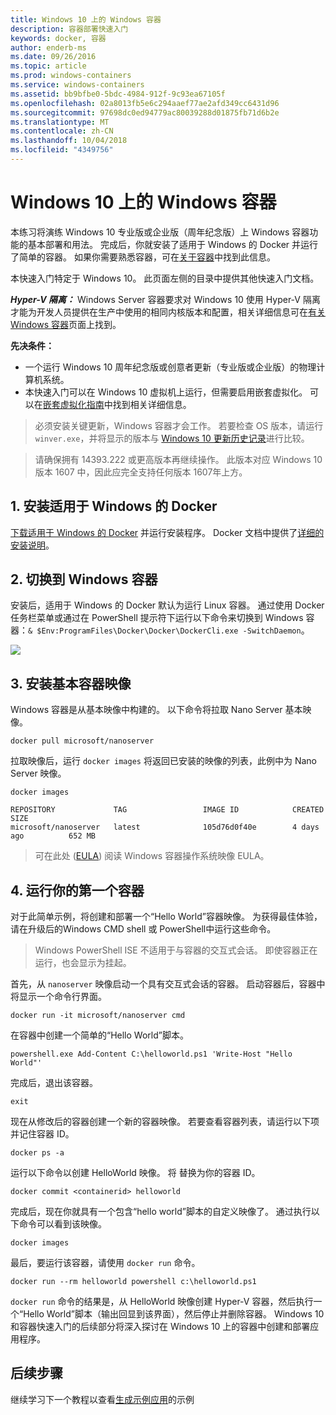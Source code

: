 ```yaml
---
title: Windows 10 上的 Windows 容器
description: 容器部署快速入门
keywords: docker, 容器
author: enderb-ms
ms.date: 09/26/2016
ms.topic: article
ms.prod: windows-containers
ms.service: windows-containers
ms.assetid: bb9bfbe0-5bdc-4984-912f-9c93ea67105f
ms.openlocfilehash: 02a8013fb5e6c294aaef77ae2afd349cc6431d96
ms.sourcegitcommit: 97698dc0ed94779ac80039288d01875fb71d6b2e
ms.translationtype: MT
ms.contentlocale: zh-CN
ms.lasthandoff: 10/04/2018
ms.locfileid: "4349756"
---
```

# <a name="windows-containers-on-windows-10"></a>Windows 10 上的 Windows 容器

本练习将演练 Windows 10 专业版或企业版（周年纪念版）上 Windows 容器功能的基本部署和用法。 完成后，你就安装了适用于 Windows 的 Docker 并运行了简单的容器。 如果你需要熟悉容器，可在[关于容器](../about/index.md)中找到此信息。

本快速入门特定于 Windows 10。 此页面左侧的目录中提供其他快速入门文档。

***Hyper-V 隔离：*** Windows Server 容器要求对 Windows 10 使用 Hyper-V 隔离才能为开发人员提供在生产中使用的相同内核版本和配置，相关详细信息可在[有关 Windows 容器](../about/index.md)页面上找到。

**先决条件：**

- 一个运行 Windows 10 周年纪念版或创意者更新（专业版或企业版）的物理计算机系统。   
- 本快速入门可以在 Windows 10 虚拟机上运行，但需要启用嵌套虚拟化。 可以在[嵌套虚拟化指南](https://msdn.microsoft.com/en-us/virtualization/hyperv_on_windows/user_guide/nesting)中找到相关详细信息。

> 必须安装关键更新，Windows 容器才会工作。
> 若要检查 OS 版本，请运行 `winver.exe`，并将显示的版本与 [Windows 10 更新历史记录](https://support.microsoft.com/en-us/help/12387/windows-10-update-history)进行比较。

> 请确保拥有 14393.222 或更高版本再继续操作。  此版本对应 Windows 10 版本 1607 中，因此应完全支持任何版本 1607年上方。

## <a name="1-install-docker-for-windows"></a>1. 安装适用于 Windows 的 Docker

[下载适用于 Windows 的 Docker](https://download.docker.com/win/stable/InstallDocker.msi) 并运行安装程序。 Docker 文档中提供了[详细的安装说明](https://docs.docker.com/docker-for-windows/install)。

## <a name="2-switch-to-windows-containers"></a>2. 切换到 Windows 容器

安装后，适用于 Windows 的 Docker 默认为运行 Linux 容器。 通过使用 Docker 任务栏菜单或通过在 PowerShell 提示符下运行以下命令来切换到 Windows 容器：`& $Env:ProgramFiles\Docker\Docker\DockerCli.exe -SwitchDaemon`。

![](./media/docker-for-win-switch.png)

## <a name="3-install-base-container-images"></a>3. 安装基本容器映像

Windows 容器是从基本映像中构建的。 以下命令将拉取 Nano Server 基本映像。

```
docker pull microsoft/nanoserver
```

拉取映像后，运行 `docker images` 将返回已安装的映像的列表，此例中为 Nano Server 映像。

```
docker images

REPOSITORY             TAG                 IMAGE ID            CREATED             SIZE
microsoft/nanoserver   latest              105d76d0f40e        4 days ago          652 MB
```

> 可在此处 ([EULA](../images-eula.md)) 阅读 Windows 容器操作系统映像 EULA。

## <a name="4-run-your-first-container"></a>4. 运行你的第一个容器

对于此简单示例，将创建和部署一个“Hello World”容器映像。 为获得最佳体验，请在升级后的Windows CMD shell 或 PowerShell中运行这些命令。

> Windows PowerShell ISE 不适用于与容器的交互式会话。 即使容器正在运行，也会显示为挂起。

首先，从 `nanoserver` 映像启动一个具有交互式会话的容器。 启动容器后，容器中将显示一个命令行界面。  

```
docker run -it microsoft/nanoserver cmd
```

在容器中创建一个简单的“Hello World”脚本。

```
powershell.exe Add-Content C:\helloworld.ps1 'Write-Host "Hello World"'
```   

完成后，退出该容器。

```
exit
```

现在从修改后的容器创建一个新的容器映像。 若要查看容器列表，请运行以下项并记住容器 ID。

```
docker ps -a
```

运行以下命令以创建 HelloWorld 映像。 将 <containerid> 替换为你的容器 ID。

```
docker commit <containerid> helloworld
```

完成后，现在你就具有一个包含“hello world”脚本的自定义映像了。 通过执行以下命令可以看到该映像。

```
docker images
```

最后，要运行该容器，请使用 `docker run` 命令。

```
docker run --rm helloworld powershell c:\helloworld.ps1
```

`docker run` 命令的结果是，从 HelloWorld 映像创建 Hyper-V 容器，然后执行一个“Hello World”脚本（输出回显到该界面），然后停止并删除容器。
Windows 10 和容器快速入门的后续部分将深入探讨在 Windows 10 上的容器中创建和部署应用程序。

## <a name="next-steps"></a>后续步骤

继续学习下一个教程以查看[生成示例应用](./building-sample-app.md)的示例
